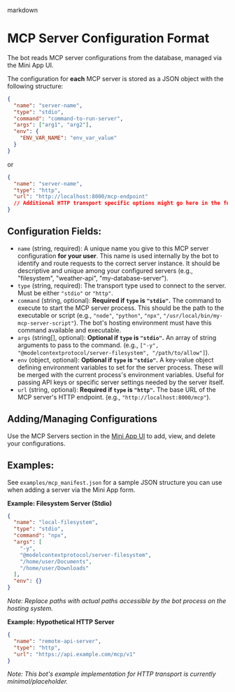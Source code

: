 markdown
# MCP Server Configuration Format

The bot reads MCP server configurations from the database, managed via the Mini App UI.

The configuration for **each** MCP server is stored as a JSON object with the following structure:

```json
{
  "name": "server-name",
  "type": "stdio",
  "command": "command-to-run-server",
  "args": ["arg1", "arg2"],
  "env": {
    "ENV_VAR_NAME": "env_var_value"
  }
}
```
or
```json
{
  "name": "server-name",
  "type": "http",
  "url": "http://localhost:8000/mcp-endpoint"
  // Additional HTTP transport specific options might go here in the future
}
```

## Configuration Fields:

*   `name` (string, required): A unique name you give to this MCP server configuration **for your user**. This name is used internally by the bot to identify and route requests to the correct server instance. It should be descriptive and unique among your configured servers (e.g., "filesystem", "weather-api", "my-database-server").
*   `type` (string, required): The transport type used to connect to the server. Must be either `"stdio"` or `"http"`.
*   `command` (string, optional): **Required if `type` is `"stdio"`.** The command to execute to start the MCP server process. This should be the path to the executable or script (e.g., `"node"`, `"python"`, `"npx"`, `"/usr/local/bin/my-mcp-server-script"`). The bot's hosting environment must have this command available and executable.
*   `args` (string[], optional): **Optional if `type` is `"stdio"`.** An array of string arguments to pass to the command. (e.g., `["-y", "@modelcontextprotocol/server-filesystem", "/path/to/allow"]`).
*   `env` (object, optional): **Optional if `type` is `"stdio"`.** A key-value object defining environment variables to set for the server process. These will be merged with the current process's environment variables. Useful for passing API keys or specific server settings needed by the server itself.
*   `url` (string, optional): **Required if `type` is `"http"`.** The base URL of the MCP server's HTTP endpoint. (e.g., `"http://localhost:8000/mcp"`).

## Adding/Managing Configurations

Use the MCP Servers section in the [Mini App UI](/docs/MINIAPP_GUIDE.md) to add, view, and delete your configurations.

## Examples:

See `examples/mcp_manifest.json` for a sample JSON structure you can use when adding a server via the Mini App form.

**Example: Filesystem Server (Stdio)**

```json
{
  "name": "local-filesystem",
  "type": "stdio",
  "command": "npx",
  "args": [
    "-y",
    "@modelcontextprotocol/server-filesystem",
    "/home/user/Documents",
    "/home/user/Downloads"
  ],
  "env": {}
}
```
*Note: Replace paths with actual paths accessible by the bot process on the hosting system.*

**Example: Hypothetical HTTP Server**

```json
{
  "name": "remote-api-server",
  "type": "http",
  "url": "https://api.example.com/mcp/v1"
}
```
*Note: This bot's example implementation for HTTP transport is currently minimal/placeholder.*


